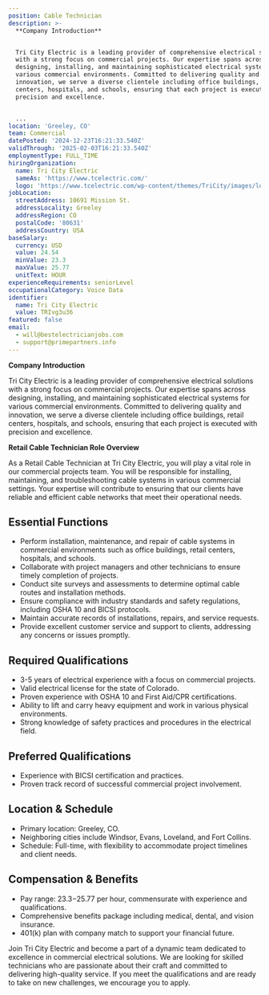 ```yaml
---
position: Cable Technician
description: >-
  **Company Introduction**


  Tri City Electric is a leading provider of comprehensive electrical solutions
  with a strong focus on commercial projects. Our expertise spans across
  designing, installing, and maintaining sophisticated electrical systems for
  various commercial environments. Committed to delivering quality and
  innovation, we serve a diverse clientele including office buildings, retail
  centers, hospitals, and schools, ensuring that each project is executed with
  precision and excellence.


  ...
location: 'Greeley, CO'
team: Commercial
datePosted: '2024-12-23T16:21:33.540Z'
validThrough: '2025-02-03T16:21:33.540Z'
employmentType: FULL_TIME
hiringOrganization:
  name: Tri City Electric
  sameAs: 'https://www.tcelectric.com/'
  logo: 'https://www.tcelectric.com/wp-content/themes/TriCity/images/logo.png'
jobLocation:
  streetAddress: 10691 Mission St.
  addressLocality: Greeley
  addressRegion: CO
  postalCode: '80631'
  addressCountry: USA
baseSalary:
  currency: USD
  value: 24.54
  minValue: 23.3
  maxValue: 25.77
  unitText: HOUR
experienceRequirements: seniorLevel
occupationalCategory: Voice Data
identifier:
  name: Tri City Electric
  value: TRIvg3u36
featured: false
email:
  - will@bestelectricianjobs.com
  - support@primepartners.info
---
```




**Company Introduction**

Tri City Electric is a leading provider of comprehensive electrical solutions with a strong focus on commercial projects. Our expertise spans across designing, installing, and maintaining sophisticated electrical systems for various commercial environments. Committed to delivering quality and innovation, we serve a diverse clientele including office buildings, retail centers, hospitals, and schools, ensuring that each project is executed with precision and excellence.

**Retail Cable Technician Role Overview**

As a Retail Cable Technician at Tri City Electric, you will play a vital role in our commercial projects team. You will be responsible for installing, maintaining, and troubleshooting cable systems in various commercial settings. Your expertise will contribute to ensuring that our clients have reliable and efficient cable networks that meet their operational needs.

## Essential Functions

- Perform installation, maintenance, and repair of cable systems in commercial environments such as office buildings, retail centers, hospitals, and schools.
- Collaborate with project managers and other technicians to ensure timely completion of projects.
- Conduct site surveys and assessments to determine optimal cable routes and installation methods.
- Ensure compliance with industry standards and safety regulations, including OSHA 10 and BICSI protocols.
- Maintain accurate records of installations, repairs, and service requests.
- Provide excellent customer service and support to clients, addressing any concerns or issues promptly.

## Required Qualifications

- 3-5 years of electrical experience with a focus on commercial projects.
- Valid electrical license for the state of Colorado.
- Proven experience with OSHA 10 and First Aid/CPR certifications.
- Ability to lift and carry heavy equipment and work in various physical environments.
- Strong knowledge of safety practices and procedures in the electrical field.

## Preferred Qualifications

- Experience with BICSI certification and practices.
- Proven track record of successful commercial project involvement.

## Location & Schedule

- Primary location: Greeley, CO.
- Neighboring cities include Windsor, Evans, Loveland, and Fort Collins.
- Schedule: Full-time, with flexibility to accommodate project timelines and client needs.

## Compensation & Benefits

- Pay range: $23.3-$25.77 per hour, commensurate with experience and qualifications.
- Comprehensive benefits package including medical, dental, and vision insurance.
- 401(k) plan with company match to support your financial future. 

Join Tri City Electric and become a part of a dynamic team dedicated to excellence in commercial electrical solutions. We are looking for skilled technicians who are passionate about their craft and committed to delivering high-quality service. If you meet the qualifications and are ready to take on new challenges, we encourage you to apply.
